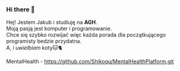 ### Hi there 👋

Hej! Jestem Jakub i studiuję na __AGH__.\
Moją pasją jest komputer i programowanie.\
Chce się szybko rozwijać więc każda porada dla początkującego programisty bedzie przydatna.\
 A, i _uwielbiam_ koty🐱🐈
 
 MentalHealth - https://github.com/Shikoqu/MentalHealthPlatform.git
 
<!--
**Shikoqu** is a ✨ _special_ ✨ repository because its `README.md` (this file) appears on your GitHub profile.

Here are some ideas to get you started:

- 🔭 I’m currently working on ...
- 🌱 I’m currently learning ...
- 👯 I’m looking to collaborate on ...
- 🤔 I’m looking for help with ...
- 💬 Ask me about ...
- 📫 How to reach me: ...
- 😄 Pronouns: ...
- ⚡ Fun fact: ...
-->
